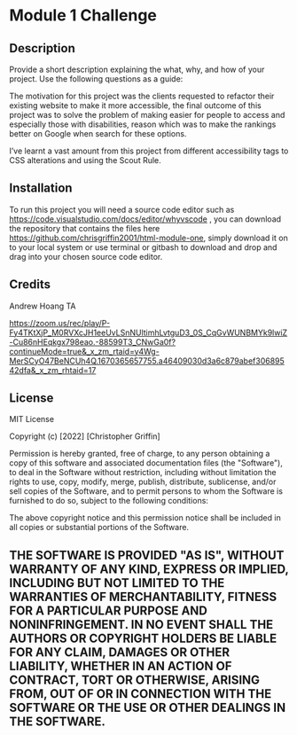 # Module 1 Challenge

## Description 

Provide a short description explaining the what, why, and how of your project. Use the following questions as a guide:

The motivation for this project was the clients requested to refactor their existing website to make it more accessible, the final outcome of this project was to solve the problem of making easier for people to access and especially those with disabilities, reason which was to make the rankings better on Google when search for these options.

I’ve learnt a vast amount from this project from different accessibility tags to CSS alterations and using the Scout Rule.


## Installation

To run this project you will need a source code editor such as https://code.visualstudio.com/docs/editor/whyvscode , you can download the repository that contains the files here https://github.com/chrisgriffin2001/html-module-one, simply download it on to your local system or use terminal or gitbash to download and drop and drag into your chosen source code editor.

## Credits

Andrew Hoang TA

https://zoom.us/rec/play/P-Fy4TKtXjP_M0RVXcJH1eeUvLSnNUltimhLvtguD3_0S_CqGvWUNBMYk9lwiZ-Cu86nHEqkgx798eao.-88599T3_CNwGa0f?continueMode=true&_x_zm_rtaid=y4Wg-MerSCyO47BeNCUh4Q.1670365657755.a46409030d3a6c879abef30689542dfa&_x_zm_rhtaid=17
 
## License

MIT License

Copyright (c) [2022] [Christopher Griffin]

Permission is hereby granted, free of charge, to any person obtaining a copy
of this software and associated documentation files (the "Software"), to deal
in the Software without restriction, including without limitation the rights
to use, copy, modify, merge, publish, distribute, sublicense, and/or sell
copies of the Software, and to permit persons to whom the Software is
furnished to do so, subject to the following conditions:

The above copyright notice and this permission notice shall be included in all
copies or substantial portions of the Software.

THE SOFTWARE IS PROVIDED "AS IS", WITHOUT WARRANTY OF ANY KIND, EXPRESS OR
IMPLIED, INCLUDING BUT NOT LIMITED TO THE WARRANTIES OF MERCHANTABILITY,
FITNESS FOR A PARTICULAR PURPOSE AND NONINFRINGEMENT. IN NO EVENT SHALL THE
AUTHORS OR COPYRIGHT HOLDERS BE LIABLE FOR ANY CLAIM, DAMAGES OR OTHER
LIABILITY, WHETHER IN AN ACTION OF CONTRACT, TORT OR OTHERWISE, ARISING FROM,
OUT OF OR IN CONNECTION WITH THE SOFTWARE OR THE USE OR OTHER DEALINGS IN THE
SOFTWARE.
---
